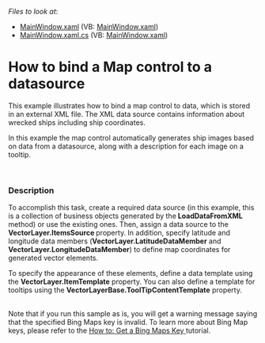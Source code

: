 <!-- default file list -->
*Files to look at*:

* [MainWindow.xaml](./CS/BindingMap/MainWindow.xaml) (VB: [MainWindow.xaml](./VB/BindingMap/MainWindow.xaml))
* [MainWindow.xaml.cs](./CS/BindingMap/MainWindow.xaml.cs) (VB: [MainWindow.xaml](./VB/BindingMap/MainWindow.xaml))
<!-- default file list end -->
# How to bind a Map control to a datasource


<p>This example illustrates how to bind a map control to data, which is stored in an external XML file. The XML data source contains information about wrecked ships including ship coordinates. </p><p>In this example the map control automatically generates ship images based on data from a datasource, along with a description for each image on a tooltip. </p><br />



<h3>Description</h3>

<p>To accomplish this task, create a required data source (in this example, this is a collection of business objects generated by the<strong> LoadDataFromXML</strong> method) or use the existing ones. Then,  assign  a data source to the <strong>VectorLayer.ItemsSource </strong>property. In addition, specify latitude and longitude data members (<strong>VectorLayer.LatitudeDataMember</strong> and <strong>VectorLayer.LongitudeDataMember</strong>) to define map coordinates for generated vector elements.</p><p>To specify the appearance of these elements, define a data template using the <strong>VectorLayer.ItemTemplate</strong> property.  You can also define a template for tooltips using the <strong>VectorLayerBase.ToolTipContentTemplate</strong> property.</p><p><br />
Note that if you run this sample as is, you will get a warning message saying that the specified Bing Maps key is invalid. To learn more about Bing Map keys, please refer to the  <a href="http://help.devexpress.com/#WPF/CustomDocument10974"><u>How to: Get a Bing Maps Key</u></a><u> </u> tutorial.</p>

<br/>


